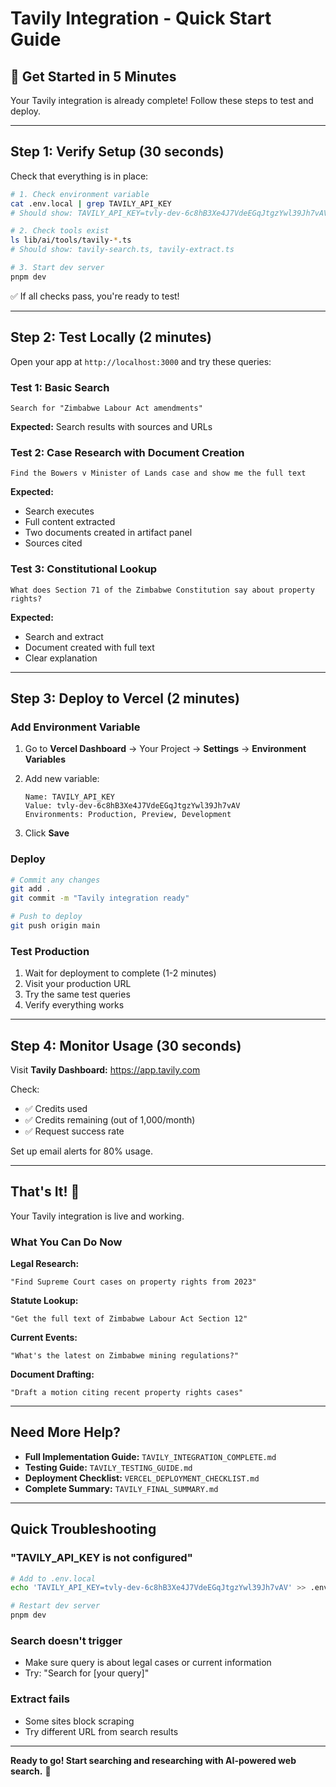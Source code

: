 # Tavily Integration - Quick Start Guide

## 🚀 Get Started in 5 Minutes

Your Tavily integration is already complete! Follow these steps to test and deploy.

---

## Step 1: Verify Setup (30 seconds)

Check that everything is in place:

```bash
# 1. Check environment variable
cat .env.local | grep TAVILY_API_KEY
# Should show: TAVILY_API_KEY=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

# 2. Check tools exist
ls lib/ai/tools/tavily-*.ts
# Should show: tavily-search.ts, tavily-extract.ts

# 3. Start dev server
pnpm dev
```

✅ If all checks pass, you're ready to test!

---

## Step 2: Test Locally (2 minutes)

Open your app at `http://localhost:3000` and try these queries:

### Test 1: Basic Search

```
Search for "Zimbabwe Labour Act amendments"
```

**Expected:** Search results with sources and URLs

### Test 2: Case Research with Document Creation

```
Find the Bowers v Minister of Lands case and show me the full text
```

**Expected:**

- Search executes
- Full content extracted
- Two documents created in artifact panel
- Sources cited

### Test 3: Constitutional Lookup

```
What does Section 71 of the Zimbabwe Constitution say about property rights?
```

**Expected:**

- Search and extract
- Document created with full text
- Clear explanation

---

## Step 3: Deploy to Vercel (2 minutes)

### Add Environment Variable

1. Go to **Vercel Dashboard** → Your Project → **Settings** → **Environment Variables**

2. Add new variable:

   ```
   Name: TAVILY_API_KEY
   Value: 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
   Environments: Production, Preview, Development
   ```

3. Click **Save**

### Deploy

```bash
# Commit any changes
git add .
git commit -m "Tavily integration ready"

# Push to deploy
git push origin main
```

### Test Production

1. Wait for deployment to complete (1-2 minutes)
2. Visit your production URL
3. Try the same test queries
4. Verify everything works

---

## Step 4: Monitor Usage (30 seconds)

Visit **Tavily Dashboard:** https://app.tavily.com

Check:

- ✅ Credits used
- ✅ Credits remaining (out of 1,000/month)
- ✅ Request success rate

Set up email alerts for 80% usage.

---

## That's It! 🎉

Your Tavily integration is live and working.

### What You Can Do Now

**Legal Research:**

```
"Find Supreme Court cases on property rights from 2023"
```

**Statute Lookup:**

```
"Get the full text of Zimbabwe Labour Act Section 12"
```

**Current Events:**

```
"What's the latest on Zimbabwe mining regulations?"
```

**Document Drafting:**

```
"Draft a motion citing recent property rights cases"
```

---

## Need More Help?

- **Full Implementation Guide:** `TAVILY_INTEGRATION_COMPLETE.md`
- **Testing Guide:** `TAVILY_TESTING_GUIDE.md`
- **Deployment Checklist:** `VERCEL_DEPLOYMENT_CHECKLIST.md`
- **Complete Summary:** `TAVILY_FINAL_SUMMARY.md`

---

## Quick Troubleshooting

### "TAVILY_API_KEY is not configured"

```bash
# Add to .env.local
echo 'TAVILY_API_KEY=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' >> .env.local

# Restart dev server
pnpm dev
```

### Search doesn't trigger

- Make sure query is about legal cases or current information
- Try: "Search for [your query]"

### Extract fails

- Some sites block scraping
- Try different URL from search results

---

**Ready to go! Start searching and researching with AI-powered web search.** 🚀
